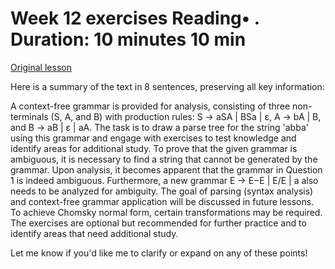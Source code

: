 # Week 12 exercises Reading• . Duration: 10 minutes 10 min

[Original lesson](https://www.coursera.org/learn/uol-fundamentals-of-computer-science/supplement/Op3xK/week-12-exercises)

Here is a summary of the text in 8 sentences, preserving all key information:

A context-free grammar is provided for analysis, consisting of three non-terminals (S, A, and B) with production rules: S → aSA | BSa | ε, A → bA | B, and B → aB | ε | aA. The task is to draw a parse tree for the string 'abba' using this grammar and engage with exercises to test knowledge and identify areas for additional study. To prove that the given grammar is ambiguous, it is necessary to find a string that cannot be generated by the grammar. Upon analysis, it becomes apparent that the grammar in Question 1 is indeed ambiguous. Furthermore, a new grammar E → E−E | E/E | a also needs to be analyzed for ambiguity. The goal of parsing (syntax analysis) and context-free grammar application will be discussed in future lessons. To achieve Chomsky normal form, certain transformations may be required. The exercises are optional but recommended for further practice and to identify areas that need additional study.

Let me know if you'd like me to clarify or expand on any of these points!

